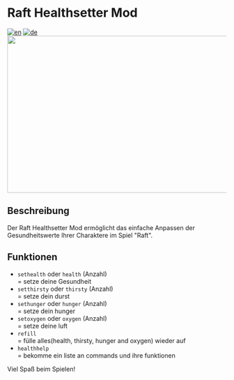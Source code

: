 # Raft Healthsetter Mod
[![en](https://img.shields.io/badge/lang-en-green.svg)](https://github.com/derfuxde/healthsetter/blob/main/README.md)
[![de](https://img.shields.io/badge/lang-de-red.svg)](https://github.com/derfuxde/healthsetter/blob/main/README.de.md)
<br>
<img src="https://github.com/derfuxde/healthsetter/blob/main/banner.jpg" width="640" height="360">


## Beschreibung

Der Raft Healthsetter Mod ermöglicht das einfache Anpassen der Gesundheitswerte Ihrer Charaktere im Spiel "Raft".

## Funktionen

- `sethealth` oder `health` (Anzahl) <br> = setze deine Gesundheit
- `setthirsty` oder `thirsty` (Anzahl)  <br>= setze dein durst
- `sethunger` oder `hunger` (Anzahl)  <br>  = setze dein hunger
- `setoxygen` oder `oxygen` (Anzahl)  <br>  = setze deine luft
- `refill`   <br> = fülle alles(health, thirsty, hunger and oxygen) wieder auf
- `healthhelp`   <br>   = bekomme ein liste an commands und ihre funktionen

Viel Spaß beim Spielen!
